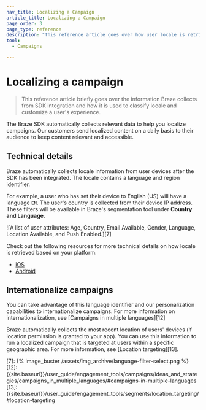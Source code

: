 ```yaml
---
nav_title: Localizing a Campaign
article_title: Localizing a Campaign
page_order: 3
page_type: reference
description: "This reference article goes over how user locale is retrieved and accessed by the Braze platform."
tool:
  - Campaigns

---
```

# Localizing a campaign

> This reference article briefly goes over the information Braze collects from SDK integration and how it is used to classify locale and customize a user's experience. 

The Braze SDK automatically collects relevant data to help you localize campaigns. Our customers send localized content on a daily basis to their audience to keep content relevant and accessible.

## Technical details

Braze automatically collects locale information from user devices after the SDK has been integrated. The locale contains a language and region identifier.

For example, a user who has set their device to English (US) will have a language `EN`. The user's country is collected from their device IP address. These filters will be available in Braze's segmentation tool under **Country and Language**.

![A list of user attributes: Age, Country, Email Available, Gender, Language, Location Available, and Push Enabled.][7]

Check out the following resources for more technical details on how locale is retrieved based on your platform:

- [iOS][1]
- [Android][2]

## Internationalize campaigns

You can take advantage of this language identifier and our personalization capabilities to internationalize campaigns. For more information on internationalization, see [Campaigns in multiple languages][12]

Braze automatically collects the most recent location of users' devices (if location permission is granted to your app). You can use this information to run a localized campaign that is targeted at users within a specific geographic area. For more information, see [Location targeting][13].

[1]: https://developer.apple.com/library/ios/documentation/MacOSX/Conceptual/BPInternational/LanguageandLocaleIDs/LanguageandLocaleIDs.html
[2]: http://developer.android.com/reference/java/util/Locale.html
[7]: {% image_buster /assets/img_archive/language-filter-select.png %}
[12]: {{site.baseurl}}/user_guide/engagement_tools/campaigns/ideas_and_strategies/campaigns_in_multiple_languages/#campaigns-in-multiple-languages
[13]: {{site.baseurl}}/user_guide/engagement_tools/segments/location_targeting/#location-targeting
